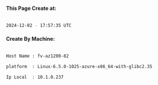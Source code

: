 
   
#### This Page Create at:

```bash

2024-12-02 - 17:57:35 UTC

```

#### Create By Machine:

```bash

Host Name : fv-az1200-82

platform  : Linux-6.5.0-1025-azure-x86_64-with-glibc2.35

Ip Local  : 10.1.0.237

```

